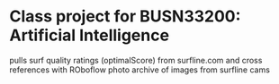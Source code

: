 # Class project for BUSN33200: Artificial Intelligence
pulls surf quality ratings (optimalScore) from surfline.com and 
cross references with ROboflow photo archive of images from surfline cams